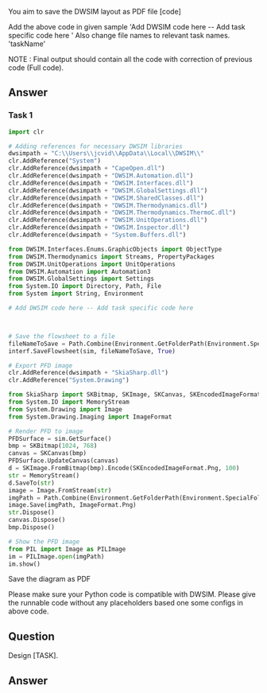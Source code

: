 You aim to save the DWSIM layout as PDF file 
[code]

Add the above code in given sample 'Add DWSIM code here -- Add task specific code here '
Also change file names to relevant task names. 'taskName' 

NOTE : Final output should contain all the code with correction of previous code (Full code). 

## Answer

### Task 1

```python
import clr

# Adding references for necessary DWSIM libraries
dwsimpath = "C:\\Users\\jcvid\\AppData\\Local\\DWSIM\\"
clr.AddReference("System")
clr.AddReference(dwsimpath + "CapeOpen.dll")
clr.AddReference(dwsimpath + "DWSIM.Automation.dll")
clr.AddReference(dwsimpath + "DWSIM.Interfaces.dll")
clr.AddReference(dwsimpath + "DWSIM.GlobalSettings.dll")
clr.AddReference(dwsimpath + "DWSIM.SharedClasses.dll")
clr.AddReference(dwsimpath + "DWSIM.Thermodynamics.dll")
clr.AddReference(dwsimpath + "DWSIM.Thermodynamics.ThermoC.dll")
clr.AddReference(dwsimpath + "DWSIM.UnitOperations.dll")
clr.AddReference(dwsimpath + "DWSIM.Inspector.dll")
clr.AddReference(dwsimpath + "System.Buffers.dll")

from DWSIM.Interfaces.Enums.GraphicObjects import ObjectType
from DWSIM.Thermodynamics import Streams, PropertyPackages
from DWSIM.UnitOperations import UnitOperations
from DWSIM.Automation import Automation3
from DWSIM.GlobalSettings import Settings
from System.IO import Directory, Path, File
from System import String, Environment

# Add DWSIM code here -- Add task specific code here 



# Save the flowsheet to a file
fileNameToSave = Path.Combine(Environment.GetFolderPath(Environment.SpecialFolder.Desktop), "taskName.dwxmz")
interf.SaveFlowsheet(sim, fileNameToSave, True)

# Export PFD image
clr.AddReference(dwsimpath + "SkiaSharp.dll")
clr.AddReference("System.Drawing")

from SkiaSharp import SKBitmap, SKImage, SKCanvas, SKEncodedImageFormat
from System.IO import MemoryStream
from System.Drawing import Image
from System.Drawing.Imaging import ImageFormat

# Render PFD to image
PFDSurface = sim.GetSurface()
bmp = SKBitmap(1024, 768)
canvas = SKCanvas(bmp)
PFDSurface.UpdateCanvas(canvas)
d = SKImage.FromBitmap(bmp).Encode(SKEncodedImageFormat.Png, 100)
str = MemoryStream()
d.SaveTo(str)
image = Image.FromStream(str)
imgPath = Path.Combine(Environment.GetFolderPath(Environment.SpecialFolder.Desktop), "taskName.png")
image.Save(imgPath, ImageFormat.Png)
str.Dispose()
canvas.Dispose()
bmp.Dispose()

# Show the PFD image
from PIL import Image as PILImage
im = PILImage.open(imgPath)
im.show()

```

 
Save the diagram as PDF 

Please make sure your Python code is compatible with DWSIM. 
Please give the runnable code without any placeholders based one some configs in above code.


## Question

Design [TASK].


## Answer


